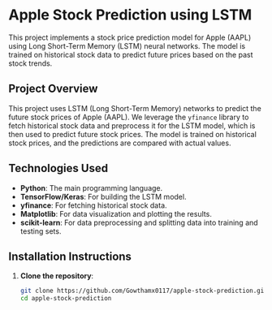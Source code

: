 # Apple Stock Prediction using LSTM

This project implements a stock price prediction model for Apple (AAPL) using Long Short-Term Memory (LSTM) neural networks. The model is trained on historical stock data to predict future prices based on the past stock trends.

## Project Overview

This project uses LSTM (Long Short-Term Memory) networks to predict the future stock prices of Apple (AAPL). We leverage the `yfinance` library to fetch historical stock data and preprocess it for the LSTM model, which is then used to predict future stock prices. The model is trained on historical stock prices, and the predictions are compared with actual values.

## Technologies Used

- **Python**: The main programming language.
- **TensorFlow/Keras**: For building the LSTM model.
- **yfinance**: For fetching historical stock data.
- **Matplotlib**: For data visualization and plotting the results.
- **scikit-learn**: For data preprocessing and splitting data into training and testing sets.

## Installation Instructions

1. **Clone the repository**:
   ```bash
   git clone https://github.com/Gowthamx0117/apple-stock-prediction.git
   cd apple-stock-prediction
